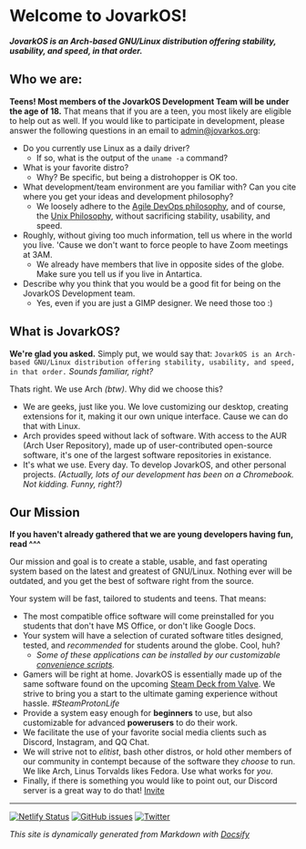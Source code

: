 # Welcome to JovarkOS!
***JovarkOS is an Arch-based GNU/Linux distribution offering stability, usability, and speed, in that order.***

## Who we are:
**Teens! Most members of the JovarkOS Development Team will be under the age of 18.**
That means that if you are a teen, you most likely are eligible to help out as well.
If you would like to participate in development, please answer the following questions in an email to [admin@jovarkos.org](mailto:admin@jovarkos.org):
 - Do you currently use Linux as a daily driver?
    - If so, what is the output of the `uname -a` command? 
 - What is your favorite distro? 
    - Why? Be specific, but being a distrohopper is OK too.
 - What development/team environment are you familiar with? Can you cite where you get your ideas and development philosophy?
    - We loosely adhere to the [Agile DevOps philosophy](https://agilemanifesto.org), and of course, the [Unix Philosophy](http://s3.eurecom.fr/~balzarot/softdev/material/0_2_unix_philosophy.pdf), without sacrificing stability, usability, and speed.
 - Roughly, without giving too much information, tell us where in the world you live. 'Cause we don't want to force people to have Zoom meetings at 3AM.
    - We already have members that live in opposite sides of the globe. Make sure you tell us if you live in Antartica.
 - Describe why you think that you would be a good fit for being on the JovarkOS Development team.
    - Yes, even if you are just a GIMP designer. We need those too :)

## What is JovarkOS?
**We're glad you asked.**
Simply put, we would say that:
`
JovarkOS is an Arch-based GNU/Linux distribution offering stability, usability, and speed, in that order.
`
*Sounds familiar, right?*


Thats right. We use Arch *(btw)*. Why did we choose this?
 - We are geeks, just like you. We love customizing our desktop, creating extensions for it, making it our own unique interface. 
 Cause we can do that with Linux.
 - Arch provides speed without lack of software. With access to the AUR (Arch User Repository), made up of user-contributed open-source software, it's one of the largest software repositories in existance.
 - It's what we use. Every day. To develop JovarkOS, and other personal projects.
 *(Actually, lots of our development has been on a Chromebook. Not kidding. Funny, right?)*

 ## Our Mission
 **If you haven't already gathered that we are young developers having fun, read ^^^**

 Our mission and goal is to create a stable, usable, and fast operating system based on the latest and greatest of GNU/Linux. Nothing ever will be outdated, and you get the best of software right from the source.

 Your system will be fast, tailored to students and teens. That means:
 - The most compatible office software will come preinstalled for you students that don't have MS Office, or don't like Google Docs.
 - Your system will have a selection of curated software titles designed, tested, and *recommended* for students around the globe. Cool, huh?
    - *Some of these applications can be installed by our customizable [convenience scripts](dir_install.md).*
 - Gamers will be right at home. JovarkOS is essentially made up of the same software found on the upcoming [Steam Deck from Valve](https://store.steampowered.com/steamdeck). We strive to bring you a start to the ultimate gaming experience without hassle. *#SteamProtonLife*
 - Provide a system easy enough for **beginners** to use, but also customizable for advanced **powerusers** to do their work.
 - We facilitate the use of your favorite social media clients such as Discord, Instagram, and QQ Chat. 
 - We will strive not to *elitist*, bash other distros, or hold other members of our community in contempt because of the software they *choose* to run. We like Arch, Linus Torvalds likes Fedora. Use what works for *you*. 
 - Finally, if there is something you would like to point out, our Discord server is a great way to do that! [Invite](https://discord.gg/8jabsmuyU3)



<hr>

[![Netlify Status](https://api.netlify.com/api/v1/badges/b665818d-c42a-4a52-ab17-db73e6e2441a/deploy-status)](https://app.netlify.com/sites/jovarkos-docs/deploys)
[![GitHub issues](https://img.shields.io/github/issues/jovarkos/docs)](https://github.com/jovarkos/docs/issues)
[![Twitter](https://img.shields.io/twitter/url?label=JovarkOS&url=https%3A%2F%2Ftwitter.com%2Fjovarkos)](https://twitter.com/intent/tweet?text=Wow:&url=https%3A%2F%2Ftwitter.com%2Fjovarkos)

*This site is dynamically generated from Markdown with [Docsify](https://docsify.js.org/)*
